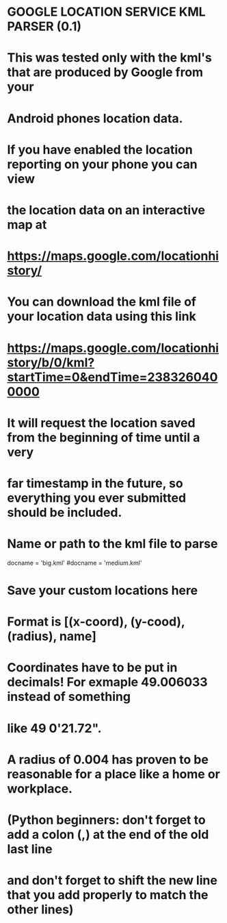# GOOGLE LOCATION SERVICE KML PARSER (0.1)


# This was tested only with the kml's that are produced by Google from your
# Android phones location data.
# If you have enabled the location reporting on your phone you can view
# the location data on an interactive map at
# https://maps.google.com/locationhistory/
#
# You can download the kml file of your location data using this link
# https://maps.google.com/locationhistory/b/0/kml?startTime=0&endTime=2383260400000
# It will request the location saved from the beginning of time until a very
# far timestamp in the future, so everything you ever submitted should be included.


# Name or path to the kml file to parse
docname = 'big.kml'
#docname = 'medium.kml'

# Save your custom locations here
# Format is [(x-coord), (y-cood), (radius), name]
# Coordinates have to be put in decimals! For exmaple 49.006033 instead of something
# like 49    0'21.72". 
# A radius of 0.004 has proven to be reasonable for a place like a home or workplace.
# (Python beginners: don't forget to add a colon (,) at the end of the old last line
# and don't forget to shift the new line that you add properly to match the other lines)